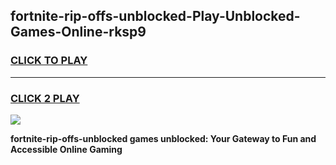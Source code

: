 
## fortnite-rip-offs-unblocked-Play-Unblocked-Games-Online-rksp9
<h3>
<a href="https://premium76.site?title=fortnite-rip-offs-unblocked&ref=25A">CLICK TO PLAY</a></h3>
<hr>

<h3>
<a href="https://premium76.site?title=fortnite-rip-offs-unblocked&ref=25A">CLICK 2 PLAY</a>
  
</h3>

<a href="https://premium76.site?title=fortnite-rip-offs-unblocked&ref=25A"><img src="https://clearcache.store/games.png"></a>


**fortnite-rip-offs-unblocked games unblocked: Your Gateway to Fun and Accessible Online Gaming**
